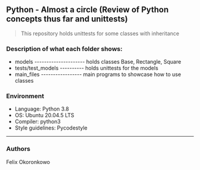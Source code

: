 ## Python - Almost a circle (Review of Python concepts thus far and unittests)
> This repository holds unittests for some classes with inheritance

### Description of what each folder shows:
* models --------------------- holds classes Base, Rectangle, Square
* tests/test_models ---------- holds unittests for the models
* main_files ----------------- main programs to showcase how to use classes

### Environment
* Language: Python 3.8
* OS: Ubuntu 20.04.5 LTS
* Compiler: python3
* Style guidelines: Pycodestyle
---
### Authors
Felix Okoronkowo

